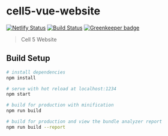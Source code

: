 # cell5-vue-website
[![Netlify Status](https://api.netlify.com/api/v1/badges/89248bcb-d81c-4859-bd98-cd02b4a73396/deploy-status)](https://app.netlify.com/sites/cell5/deploys)
[![Build Status](https://travis-ci.org/cell-5/cell-5-site.svg?branch=master)](https://travis-ci.org/cell-5/cell-5-site) [![Greenkeeper badge](https://badges.greenkeeper.io/cell-5/cell-5-site.svg)](https://greenkeeper.io/)
> Cell 5 Website

## Build Setup

``` bash
# install dependencies
npm install

# serve with hot reload at localhost:1234
npm start

# build for production with minification
npm run build

# build for production and view the bundle analyzer report
npm run build --report
```
